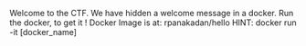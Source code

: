 Welcome to the CTF. 
We have hidden a welcome message in a docker. Run the docker, to get it !
Docker Image is at: rpanakadan/hello
HINT: docker run -it [docker_name]
